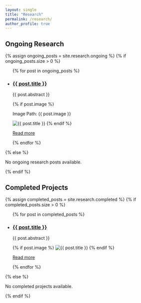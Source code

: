 ```yaml
---
layout: single
title: "Research"
permalink: /research/
author_profile: true
---
```


<h2>Ongoing Research</h2>
{% assign ongoing_posts = site.research.ongoing %}
{% if ongoing_posts.size > 0 %}
  <ul class="research-page-content">
    {% for post in ongoing_posts %}
      <li class="research-post-content">
        <h3><a href="{{ post.url }}">{{ post.title }}</a></h3>
        <p>{{ post.abstract }}</p>
        {% if post.image %}
          <p>Image Path: {{ post.image }}</p>  <!-- Debugging line -->
          <img src="{{ site.baseurl }}{{ post.image }}" alt="{{ post.title }}" class="research-post-image">
        {% endif %}
        <p><a href="{{ post.url }}">Read more</a></p>
      </li>
    {% endfor %}
  </ul>
{% else %}
  <p>No ongoing research posts available.</p>
{% endif %}

<h2>Completed Projects</h2>
{% assign completed_posts = site.research.completed %}
{% if completed_posts.size > 0 %}
  <ul class="research-page-content">
    {% for post in completed_posts %}
      <li class="research-post-content">
        <h3><a href="{{ post.url }}">{{ post.title }}</a></h3>
        <p>{{ post.abstract }}</p>
        {% if post.image %}
          <img src="{{ post.image }}" alt="{{ post.title }}">
        {% endif %}
        <p><a href="{{ post.url }}">Read more</a></p>
      </li>
    {% endfor %}
  </ul>
{% else %}
  <p>No completed projects available.</p>
{% endif %}

